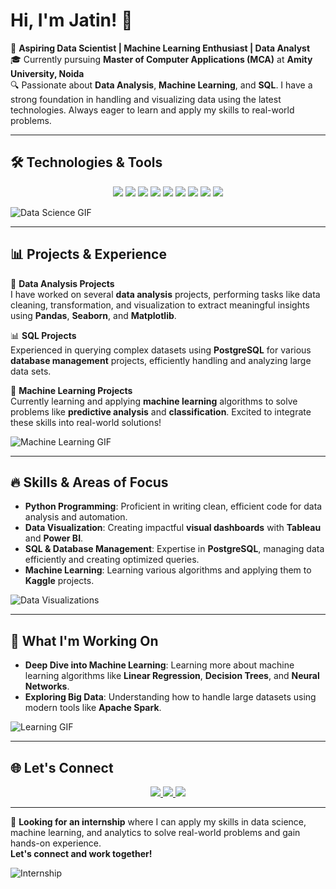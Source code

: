 # Hi, I'm Jatin! 👋

🚀 **Aspiring Data Scientist | Machine Learning Enthusiast | Data Analyst**  
🎓 Currently pursuing **Master of Computer Applications (MCA)** at **Amity University, Noida**  
🔍 Passionate about **Data Analysis**, **Machine Learning**, and **SQL**. I have a strong foundation in handling and visualizing data using the latest technologies. Always eager to learn and apply my skills to real-world problems.

---

## 🛠 Technologies & Tools

<p align="center">
  <img src="https://img.shields.io/badge/Python-FFD43B?style=for-the-badge&logo=python&logoColor=blue" />
  <img src="https://img.shields.io/badge/Numpy-013243?style=for-the-badge&logo=numpy&logoColor=white" />
  <img src="https://img.shields.io/badge/Pandas-150458?style=for-the-badge&logo=pandas&logoColor=white" />
  <img src="https://img.shields.io/badge/Matplotlib-019733?style=for-the-badge&logo=matplotlib&logoColor=white" />
  <img src="https://img.shields.io/badge/Seaborn-3776AB?style=for-the-badge&logo=python&logoColor=white" />
  <img src="https://img.shields.io/badge/PostgreSQL-316192?style=for-the-badge&logo=postgresql&logoColor=white" />
  <img src="https://img.shields.io/badge/Tableau-E97627?style=for-the-badge&logo=tableau&logoColor=white" />
  <img src="https://img.shields.io/badge/PowerBI-F2C811?style=for-the-badge&logo=powerbi&logoColor=black" />
  <img src="https://img.shields.io/badge/Excel-217346?style=for-the-badge&logo=microsoft-excel&logoColor=white" />
</p>

![Data Science GIF](https://media.giphy.com/media/1ynCEtlgMPAeNAqdnu/giphy.gif)

---

## 📊 Projects & Experience

💼 **Data Analysis Projects**  
I have worked on several **data analysis** projects, performing tasks like data cleaning, transformation, and visualization to extract meaningful insights using **Pandas**, **Seaborn**, and **Matplotlib**.

📊 **SQL Projects**  
Experienced in querying complex datasets using **PostgreSQL** for various **database management** projects, efficiently handling and analyzing large data sets.

🔮 **Machine Learning Projects**  
Currently learning and applying **machine learning** algorithms to solve problems like **predictive analysis** and **classification**. Excited to integrate these skills into real-world solutions!

![Machine Learning GIF](https://media.giphy.com/media/RHEqKwRZDwFKE2A03M/giphy.gif)

---

## 🔥 Skills & Areas of Focus

- **Python Programming**: Proficient in writing clean, efficient code for data analysis and automation.
- **Data Visualization**: Creating impactful **visual dashboards** with **Tableau** and **Power BI**.
- **SQL & Database Management**: Expertise in **PostgreSQL**, managing data efficiently and creating optimized queries.
- **Machine Learning**: Learning various algorithms and applying them to **Kaggle** projects.

![Data Visualizations](https://media.giphy.com/media/Sr8xDpMwVKOHUWDVRD/giphy.gif)

---

## 🌱 What I'm Working On

- **Deep Dive into Machine Learning**: Learning more about machine learning algorithms like **Linear Regression**, **Decision Trees**, and **Neural Networks**.
- **Exploring Big Data**: Understanding how to handle large datasets using modern tools like **Apache Spark**.

![Learning GIF](https://media.giphy.com/media/Ll22OhMLAlVDb8UQWe/giphy.gif)

---

## 🌐 Let's Connect

<p align="center">
  <a href="https://www.linkedin.com/in/yourprofile">
    <img src="https://img.shields.io/badge/LinkedIn-%230077B5.svg?style=for-the-badge&logo=linkedin&logoColor=white" />
  </a>
  <a href="https://twitter.com/yourprofile">
    <img src="https://img.shields.io/badge/Twitter-%231DA1F2.svg?style=for-the-badge&logo=twitter&logoColor=white" />
  </a>
  <a href="mailto:youremail@example.com">
    <img src="https://img.shields.io/badge/Email-%23D14836.svg?style=for-the-badge&logo=gmail&logoColor=white" />
  </a>
</p>

---

🚀 **Looking for an internship** where I can apply my skills in data science, machine learning, and analytics to solve real-world problems and gain hands-on experience.  
**Let's connect and work together!**

![Internship](https://media.giphy.com/media/3o7TKsQ7vcyF5pG4lK/giphy.gif)
